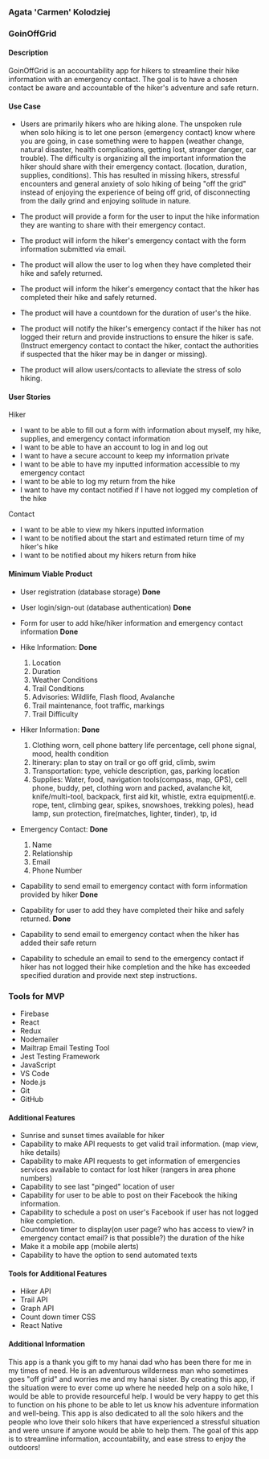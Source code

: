 ### Agata 'Carmen' Kolodziej

### GoinOffGrid

#### Description

GoinOffGrid is an accountability app for hikers to streamline their hike information with an emergency contact. The goal is to have a chosen contact be aware and accountable of the hiker's adventure and safe return.

#### Use Case

- Users are primarily hikers who are hiking alone. The unspoken rule when solo hiking is to let one person (emergency contact) know where you are going, in case something were to happen (weather change, natural disaster, health complications, getting lost, stranger danger, car trouble). The difficulty is organizing all the important information the hiker should share with their emergency contact. (location, duration, supplies, conditions). This has resulted in missing hikers, stressful encounters and general anxiety of solo hiking of being "off the grid" instead of enjoying the experience of being off grid, of disconnecting from the daily grind and enjoying solitude in nature.

- The product will provide a form for the user to input the hike information they are wanting to share with their emergency contact.

- The product will inform the hiker's emergency contact with the form information submitted via email.

- The product will allow the user to log when they have completed their hike and safely returned.

- The product will inform the hiker's emergency contact that the hiker has completed their hike and safely returned.

- The product will have a countdown for the duration of user's the hike.

- The product will notify the hiker's emergency contact if the hiker has not logged their return and provide instructions to ensure the hiker is safe. (Instruct emergency contact to contact the hiker, contact the authorities if suspected that the hiker may be in danger or missing).

- The product will allow users/contacts to alleviate the stress of solo hiking.

#### User Stories

Hiker

- I want to be able to fill out a form with information about myself, my hike, supplies, and emergency contact information
- I want to be able to have an account to log in and log out
- I want to have a secure account to keep my information private
- I want to be able to have my inputted information accessible to my emergency contact
- I want to be able to log my return from the hike
- I want to have my contact notified if I have not logged my completion of the hike

Contact

- I want to be able to view my hikers inputted information
- I want to be notified about the start and estimated return time of my hiker's hike
- I want to be notified about my hikers return from hike

#### Minimum Viable Product

- User registration (database storage) **Done**
- User login/sign-out (database authentication) **Done**
- Form for user to add hike/hiker information and emergency contact information **Done**
- Hike Information: **Done**
  1. Location
  2. Duration
  3. Weather Conditions
  4. Trail Conditions
  5. Advisories: Wildlife, Flash flood, Avalanche
  6. Trail maintenance, foot traffic, markings
  7. Trail Difficulty
- Hiker Information: **Done**
  1. Clothing worn, cell phone battery life percentage, cell phone signal, mood, health condition
  2. Itinerary: plan to stay on trail or go off grid, climb, swim
  3. Transportation: type, vehicle description, gas, parking location
  4. Supplies: Water, food, navigation tools(compass, map, GPS), cell phone, buddy, pet, clothing worn and packed, avalanche kit, knife/multi-tool, backpack, first aid kit, whistle, extra equipment(i.e. rope, tent, climbing gear, spikes, snowshoes, trekking poles), head lamp, sun protection, fire(matches, lighter, tinder), tp, id
- Emergency Contact: **Done**

  1. Name
  2. Relationship
  3. Email
  4. Phone Number

- Capability to send email to emergency contact with form information provided by hiker **Done**
- Capability for user to add they have completed their hike and safely returned. **Done**
- Capability to send email to emergency contact when the hiker has added their safe return
- Capability to schedule an email to send to the emergency contact if hiker has not logged their hike completion and the hike has exceeded specified duration and provide next step instructions.

### Tools for MVP

- Firebase
- React
- Redux
- Nodemailer
- Mailtrap Email Testing Tool
- Jest Testing Framework
- JavaScript
- VS Code
- Node.js
- Git
- GitHub

#### Additional Features

- Sunrise and sunset times available for hiker
- Capability to make API requests to get valid trail information. (map view, hike details)
- Capability to make API requests to get information of emergencies services available to contact for lost hiker (rangers in area phone numbers)
- Capability to see last "pinged" location of user
- Capability for user to be able to post on their Facebook the hiking information.
- Capability to schedule a post on user's Facebook if user has not logged hike completion.
- Countdown timer to display(on user page? who has access to view? in emergency contact email? is that possible?) the duration of the hike
- Make it a mobile app (mobile alerts)
- Capability to have the option to send automated texts

#### Tools for Additional Features

- Hiker API
- Trail API
- Graph API
- Count down timer CSS
- React Native

#### Additional Information

This app is a thank you gift to my hanai dad who has been there for me in my times of need. He is an adventurous wilderness man who sometimes goes "off grid" and worries me and my hanai sister. By creating this app, if the situation were to ever come up where he needed help on a solo hike, I would be able to provide resourceful help. I would be very happy to get this to function on his phone to be able to let us know his adventure information and well-being. This app is also dedicated to all the solo hikers and the people who love their solo hikers that have experienced a stressful situation and were unsure if anyone would be able to help them. The goal of this app is to streamline information, accountability, and ease stress to enjoy the outdoors!
